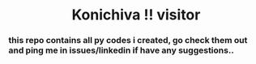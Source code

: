 <h1 align="center">Konichiva !! visitor</h1>
<h3>this repo contains all py codes i created, go check them out and ping me in issues/linkedin if have any suggestions..
</h3> 
